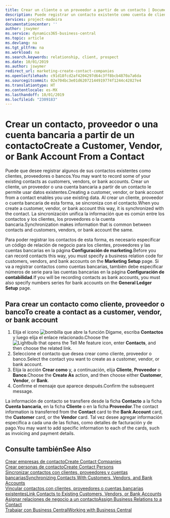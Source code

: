 ```yaml
---
title: Crear un cliente o un proveedor a partir de un contacto | Documentos de Microsoft
description: Puede registrar un contacto existente como cuenta de cliente, proveedor o banco usando datos existentes y especificando una relación de negocio.
services: project-madeira
documentationcenter: ''
author: jswymer
ms.service: dynamics365-business-central
ms.topic: article
ms.devlang: na
ms.tgt_pltfrm: na
ms.workload: na
ms.search.keywords: relationship, client, prospect
ms.date: 10/01/2019
ms.author: jswymer
redirect_url: marketing-create-contact-companies
ms.openlocfilehash: c91d18fcd2af4204297d64c3ff8bcb4870a7a6da
ms.sourcegitcommit: 02e704bc3e01d62072144919774f1244c42827e4
ms.translationtype: HT
ms.contentlocale: es-MX
ms.lasthandoff: 10/01/2019
ms.locfileid: "2309183"
---
```

# <a name="create-a-customer-vendor-or-bank-account-from-a-contact"></a><span data-ttu-id="3e6e5-103">Crear un contacto, proveedor o una cuenta bancaria a partir de un contacto</span><span class="sxs-lookup"><span data-stu-id="3e6e5-103">Create a Customer, Vendor, or Bank Account From a Contact</span></span>
<span data-ttu-id="3e6e5-104">Puede que desee registrar algunos de sus contactos existentes como clientes, proveedores o bancos.</span><span class="sxs-lookup"><span data-stu-id="3e6e5-104">You may want to record some of your existing contacts as customers, vendors, or bank accounts.</span></span> <span data-ttu-id="3e6e5-105">Crear un cliente, un proveedor o una cuenta bancaria a partir de un contacto le permite usar datos existentes.</span><span class="sxs-lookup"><span data-stu-id="3e6e5-105">Creating a customer, vendor, or bank account from a contact enables you use existing data.</span></span> <span data-ttu-id="3e6e5-106">Al crear un cliente, proveedor o cuenta bancaria de esta forma, se sincroniza con el contacto.</span><span class="sxs-lookup"><span data-stu-id="3e6e5-106">When you create a customer, vendor, or bank account this way, it is synchronized with the contact.</span></span> <span data-ttu-id="3e6e5-107">La sincronización unifica la información que es común entre los contactos y los clientes, los proveedores o la cuenta bancaria.</span><span class="sxs-lookup"><span data-stu-id="3e6e5-107">Synchronization makes information that is common between contacts and customers, vendors, or bank account the same.</span></span>

<span data-ttu-id="3e6e5-108">Para poder registrar los contactos de esta forma, es necesario especificar un código de relación de negocio para los clientes, proveedores y las cuentas bancarias en la página **Configuración de marketing**.</span><span class="sxs-lookup"><span data-stu-id="3e6e5-108">Before you can record contacts this way, you must specify a business relation code for customers, vendors, and bank accounts on the **Marketing Setup** page.</span></span> <span data-ttu-id="3e6e5-109">Si va a registrar contactos como cuentas bancarias, también debe especificar números de serie para las cuentas bancarias en la página **Configuración de contabilidad**.</span><span class="sxs-lookup"><span data-stu-id="3e6e5-109">If you will be recording contacts as bank accounts, you must also specify numbers series for bank accounts on the **General Ledger Setup** page.</span></span>

## <a name="to-create-a-contact-as-a-customer-vendor-or-bank-account"></a><span data-ttu-id="3e6e5-110">Para crear un contacto como cliente, proveedor o banco</span><span class="sxs-lookup"><span data-stu-id="3e6e5-110">To create a contact as a customer, vendor, or bank account</span></span>
1. <span data-ttu-id="3e6e5-111">Elija el icono ![bombilla que abre la función Dígame](media/ui-search/search_small.png "Dígame que desea hacer"), escriba **Contactos** y luego elija el enlace relacionado.</span><span class="sxs-lookup"><span data-stu-id="3e6e5-111">Choose the ![Lightbulb that opens the Tell Me feature](media/ui-search/search_small.png "Tell me what you want to do") icon, enter **Contacts**, and then choose the related link.</span></span>
2. <span data-ttu-id="3e6e5-112">Seleccione el contacto que desea crear como cliente, proveedor o banco.</span><span class="sxs-lookup"><span data-stu-id="3e6e5-112">Select the contact you want to create as a customer, vendor, or bank account.</span></span>
3. <span data-ttu-id="3e6e5-113">Elija la acción **Crear como** y, a continuación, elija **Cliente**, **Proveedor** o **Banco**.</span><span class="sxs-lookup"><span data-stu-id="3e6e5-113">Choose the **Create As** action, and then choose either **Customer**, **Vendor**, or **Bank**.</span></span>
4. <span data-ttu-id="3e6e5-114">Confirme el mensaje que aparece después.</span><span class="sxs-lookup"><span data-stu-id="3e6e5-114">Confirm the subsequent message.</span></span>

<span data-ttu-id="3e6e5-115">La información de contacto se transfiere desde la ficha **Contacto** a la ficha **Cuenta bancaria**, en la ficha **Cliente** o en la ficha **Proveedor**.</span><span class="sxs-lookup"><span data-stu-id="3e6e5-115">The contact information is transferred from the **Contact** card to the **Bank Account** card, the **Customer** card, or the **Vendor** card.</span></span> <span data-ttu-id="3e6e5-116">Tal vez desee agregar información específica a cada una de las fichas, como detalles de facturación y de pago.</span><span class="sxs-lookup"><span data-stu-id="3e6e5-116">You may want to add specific information to each of the cards, such as invoicing and payment details.</span></span>

## <a name="see-also"></a><span data-ttu-id="3e6e5-117">Consulte también</span><span class="sxs-lookup"><span data-stu-id="3e6e5-117">See Also</span></span>
[<span data-ttu-id="3e6e5-118">Crear empresas de contacto</span><span class="sxs-lookup"><span data-stu-id="3e6e5-118">Create Contact Companies</span></span>](marketing-create-contact-companies.md)  
[<span data-ttu-id="3e6e5-119">Crear personas de contacto</span><span class="sxs-lookup"><span data-stu-id="3e6e5-119">Create Contact Persons</span></span>](marketing-create-contact-persons.md)  
[<span data-ttu-id="3e6e5-120">Sincronizar contactos con clientes, proveedores y cuentas bancarias</span><span class="sxs-lookup"><span data-stu-id="3e6e5-120">Synchronizing Contacts With Customers, Vendors, and Bank Accounts</span></span>](marketing-synchronize-contacts-customers-vendors-bank-accounts.md)  
[<span data-ttu-id="3e6e5-121">Vincular contactos con clientes, proveedores o cuentas bancarias existentes</span><span class="sxs-lookup"><span data-stu-id="3e6e5-121">Link Contacts to Existing Customers, Vendors, or Bank Accounts</span></span>](marketing-how-link-contact.md)  
[<span data-ttu-id="3e6e5-122">Asignar relaciones de negocio a un contacto</span><span class="sxs-lookup"><span data-stu-id="3e6e5-122">Assign Business Relations to a Contact</span></span>](marketing-business-relations.md#AssignBusRelContact)  
[<span data-ttu-id="3e6e5-123">Trabajar con Business Central</span><span class="sxs-lookup"><span data-stu-id="3e6e5-123">Working with Business Central</span></span>](ui-work-product.md)
